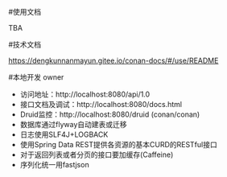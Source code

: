 

#使用文档

TBA

#技术文档

https://dengkunnanmayun.gitee.io/conan-docs/#/use/README

#本地开发 owner


* 访问地址：http://localhost:8080/api/1.0
* 接口文档及调试：http://localhost:8080/docs.html
* Druid监控：http://localhost:8080/druid (conan/conan)
* 数据库通过flyway自动建表或迁移
* 日志使用SLF4J+LOGBACK
* 使用Spring Data REST提供各资源的基本CURD的RESTful接口
* 对于返回列表或者分页的接口要加缓存(Caffeine)
* 序列化统一用fastjson

